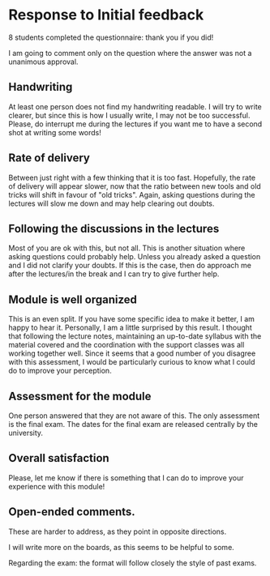 # Response to Initial feedback

8 students completed the questionnaire: thank you if you did!

I am going to comment only on the question where the answer was not a unanimous approval.

## Handwriting
At least one person does not find my handwriting readable.  I will try to write clearer, but since this is how I usually write, I may not be too successful.  Please, do interrupt me during the lectures if you want me to have a second shot at writing some words!

## Rate of delivery
Between just right with a few thinking that it is too fast.  Hopefully, the rate of delivery will appear slower, now that the ratio between new tools and old tricks will shift in favour of "old tricks".  Again, asking questions during the lectures will slow me down and may help clearing out doubts.

## Following the discussions in the lectures
Most of you are ok with this, but not all.  This is another situation where asking questions could probably help.  Unless you already asked a question and I did not clarify your doubts.  If this is the case, then do approach me after the lectures/in the break and I can try to give further help.

## Module is well organized
This is an even split.  If you have some specific idea to make it better, I am happy to hear it.    Personally, I am a little surprised by this result.  I thought that following the lecture notes, maintaining an up-to-date syllabus with the material covered and the coordination with the support classes was all working together well.  Since it seems that a good number of you disagree with this assessment, I would be particularly curious to know what I could do to improve your perception.

## Assessment for the module
One person answered that they are not aware of this.  The only assessment is the final exam.  The dates for the final exam are released centrally by the university.

## Overall satisfaction
Please, let me know if there is something that I can do to improve your experience with this module!

## Open-ended comments.
These are harder to address, as they point in opposite directions.

I will write more on the boards, as this seems to be helpful to some.

Regarding the exam: the format will follow closely the style of past exams.